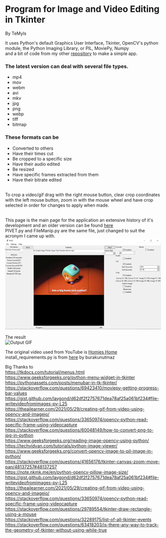 # Program for Image and Video Editing in Tkinter

By TeMyls

It uses Python's default Graphics User Interface, Tkinter, OpenCV's python module, the Python Imaging Library, or PIL, MoviePy, Numpy</br>
and a bit of code from my other [repository](https://github.com/TeMyls/Simple-Scripts/tree/main/File%20Manipulation) to make a simple app. </br>

### The latest version can deal with several file types.
* mp4
* mov
* webm
* avi
* mkv
* jpg
* png
* webp
* tiff
* bitmap

### These formats can be 
* Converted to others
* Have their times cut
* Be cropped to a specific size
* Have their audio edited
* Be resized
* Have specific frames extracted from them
* Have their bitrate edited

</br> To crop a video/gif drag with the right mouse button, clear crop coordinates with the left mouse button, zoom in with the mouse wheel and have crop selected in order for changes to apply when made. 


</br> This page is the main page for the application an extensive history of it's development and an older version can be found [here](https://github.com/TeMyls/Apps/tree/main/Tkinter%20File%20Manipulation)
</br> PIVET.py and FileManip.py are the same file, just changed to suit the acronym I came up with.
![GUI Image 2](https://github.com/TeMyls/PIVET/blob/main/PIVET.PNG)</br>

The result</br>
![Output GIF](https://github.com/TeMyls/PIVET/blob/main/scatter.gif)</br>

The original video used from YouTube is [Homies Home](https://www.youtube.com/watch?v=E89ljGCszEY)</br>
install_requirements.py is from [here](https://github.com/burakunutmaz/Pyint_Pixel-Painter) by burakunutmaz</br>

Big Thanks to </br>
<https://tkdocs.com/tutorial/menus.html></br>
<https://www.geeksforgeeks.org/python-menu-widget-in-tkinter></br>
<https://pythonassets.com/posts/menubar-in-tk-tkinter/></br>
<https://stackoverflow.com/questions/69423410/moviepy-getting-progress-bar-values></br>
<https://gist.github.com/laygond/d62df2f2757671dea78af25a061bf234#file-writevideofromimages-py-L25></br>
<https://theailearner.com/2021/05/29/creating-gif-from-video-using-opencv-and-imageio/></br>
<https://stackoverflow.com/questions/33650974/opencv-python-read-specific-frame-using-videocapture></br>
<https://stackoverflow.com/questions/60048149/how-to-convert-png-to-jpg-in-python></br>
<https://www.geeksforgeeks.org/reading-image-opencv-using-python/></br>
<https://techvidvan.com/tutorials/python-image-viewer/></br>
<https://www.geeksforgeeks.org/convert-opencv-image-to-pil-image-in-python/></br>
<https://stackoverflow.com/questions/41656176/tkinter-canvas-zoom-move-pan/48137257#48137257></br>
<https://note.nkmk.me/en/python-opencv-pillow-image-size/></br>
<https://gist.github.com/laygond/d62df2f2757671dea78af25a061bf234#file-writevideofromimages-py-L25></br>
<https://theailearner.com/2021/05/29/creating-gif-from-video-using-opencv-and-imageio/></br>
<https://stackoverflow.com/questions/33650974/opencv-python-read-specific-frame-using-videocapture></br>
<https://stackoverflow.com/questions/29789554/tkinter-draw-rectangle-using-a-mouse></br>
<https://stackoverflow.com/questions/32289175/list-of-all-tkinter-events></br>
<https://stackoverflow.com/questions/63418203/is-there-any-way-to-track-the-geometry-of-tkinter-without-using-while-true>
